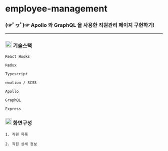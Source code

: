 # employee-management

### (☞ﾟヮﾟ)☞  Apollo 와 GraphQL 을 사용한 직원관리 페이지 구현하기!

-----

### <img src="https://pic.sopili.net/pub/emoji/twitter/2/72x72/1f6e0.png" width=21 height=21> 기술스택

    React Hooks
    
    Redux
    
    Typescript
    
    emotion / SCSS
    
    Apollo
    
    GraphQL
    
    Express
    
### <img src="https://pic.sopili.net/pub/emoji/twitter/2/72x72/1f5a5.png" width=21 height=21> 화면구성

    1. 직원 목록
    
    2. 직원 상세 정보
